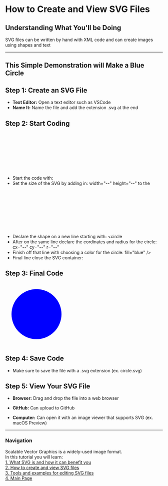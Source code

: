 # How to Create and View SVG Files     
     
## Understanding What You'll be Doing      
SVG files can be written by hand with XML code and can create images using shapes and text     
        
----      
## This Simple Demonstration will Make a Blue Circle       
        
## Step 1: Create an SVG File      
- **Text Editor:** Open a text editor such as VSCode
- **Name It:** Name the file and add the extension .svg at the end

## Step 2: Start Coding
- Start the code with: <svg>
- Set the size of the SVG by adding in: width="--" height="--" to the <svg> (Defaulted to pixel measurements initially)
- Declare the shape on a new line starting with: <circle
- After on the same line declare the cordinates and radius for the circle: cx="--" cy="--" r="--"
- Finish off that line with choosing a color for the circle: fill="blue" />
- Final line close the SVG container: </svg>

## Step 3: Final Code
<svg width="200" height="200">
  <circle cx="100" cy="100" r="80" fill="blue" />
</svg>

## Step 4: Save Code
- Make sure to save the file with a .svg extension (ex. circle.svg)

## Step 5: View Your SVG File
- **Browser:** Drag and drop the file into a web browser

- **GitHub:** Can upload to GitHub

- **Computer:** Can open it with an image viewer that supports SVG (ex. macOS Preview)


----      
      
### Navigation      
Scalable Vector Graphics is a widely-used image format.      
In this tutorial you will learn:      
[1. What SVG is and how it can benefit you](1Benefits.md)      
[2. How to create and view SVG files](2Details.md)      
[3. Tools and examples for editing SVG files](3Examples.md)      
[4. Main Page](README.md)      
